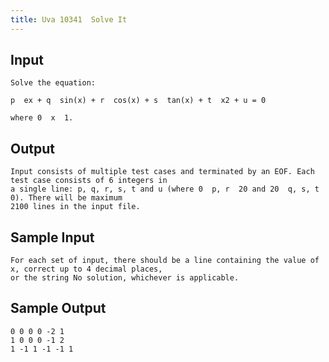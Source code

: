 ```yaml
---
title: Uva 10341  Solve It
---
```



## Input

```text
Solve the equation:

p  ex + q  sin(x) + r  cos(x) + s  tan(x) + t  x2 + u = 0

where 0  x  1.
```

## Output

```text
Input consists of multiple test cases and terminated by an EOF. Each test case consists of 6 integers in
a single line: p, q, r, s, t and u (where 0  p, r  20 and 20  q, s, t  0). There will be maximum
2100 lines in the input file.

```

## Sample Input

```text
For each set of input, there should be a line containing the value of x, correct up to 4 decimal places,
or the string No solution, whichever is applicable.

```

## Sample Output

```text
0 0 0 0 -2 1
1 0 0 0 -1 2
1 -1 1 -1 -1 1

```
